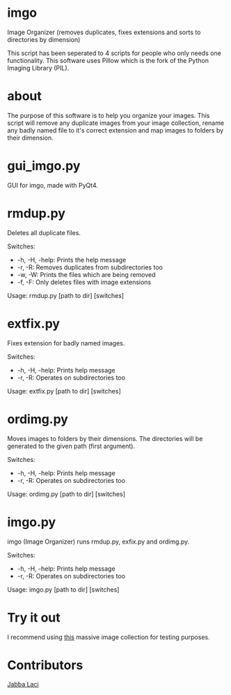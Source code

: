 imgo
====

Image Organizer (removes duplicates, fixes extensions and sorts to directories by dimension)

This script has been seperated to 4 scripts for people who only needs one functionality. This software uses Pillow which is the fork of the Python Imaging Library (PIL).

about
====

The purpose of this software is to help you organize your images.
This script will remove any duplicate images from your image collection, rename any badly named file to it's correct extension and map images to folders by their dimension.


gui_imgo.py
====

GUI for imgo, made with PyQt4.


rmdup.py
====

Deletes all duplicate files.

Switches:

+ -h, -H, -help: Prints the help message
+ -r, -R: Removes duplicates from subdirectories too
+ -w, -W: Prints the files which are being removed
+ -f, -F: Only deletes files with image extensions


Usage:
rmdup.py [path to dir] [switches]


extfix.py
====

Fixes extension for badly named images.

Switches:
+ -h, -H, -help: Prints help message
+ -r, -R: Operates on subdirectories too

Usage:
extfix.py [path to dir] [switches]


ordimg.py
====

Moves images to folders by their dimensions. The directories will be generated to the given path (first argument).

Switches:
+ -h, -H, -help: Prints help message
+ -r, -R: Operates on subdirectories too

Usage:
ordimg.py [path to dir] [switches]


imgo.py
====

imgo (Image Organizer)
runs rmdup.py, exfix.py and ordimg.py.

Switches:
+ -h, -H, -help: Prints help message
+ -r, -R: Operates on subdirectories too

Usage:
imgo.py [path to dir] [switches]

Try it out
====

I recommend using [this](http://www.reddit.com/r/pcmasterrace/comments/21xa6w/a_torrent_version_of_the_over_52000_wallpapers/) massive image collection for testing purposes.

Contributors
====

[Jabba Laci](https://github.com/jabbalaci)
